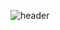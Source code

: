 ![header](https://capsule-render.vercel.app/api?type=cylinder&color=49eb34&text=Hi!&desc=abcd&fontColor=000000&height=250&fontSize=100)
